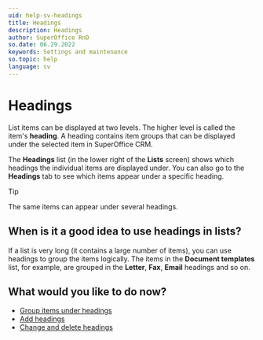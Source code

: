 ```yaml
---
uid: help-sv-headings
title: Headings
description: Headings
author: SuperOffice RnD
so.date: 06.29.2022
keywords: Settings and maintenance
so.topic: help
language: sv
---
```


# Headings

List items can be displayed at two levels. The higher level is called the item's **heading**. A heading contains item groups that can be displayed under the selected item in SuperOffice CRM.

The **Headings** list (in the lower right of the **Lists** screen) shows which headings the individual items are displayed under. You can also go to the **Headings** tab to see which items appear under a specific heading.

> [!TIP]
> The same items can appear under several headings.

## When is it a good idea to use headings in lists?

If a list is very long (it contains a large number of items), you can use headings to group the items logically. The items in the **Document templates** list, for example, are grouped in the **Letter**, **Fax**, **Email** headings and so on.

## What would you like to do now?

* [Group items under headings][2]
* [Add headings][1]
* [Change and delete headings][3]

<!-- Referenced links -->
[1]: adding-headings.md
[2]: grouping-items-under-headings.md
[3]: headings-editing-and-deleting.md

<!-- Referenced images -->

